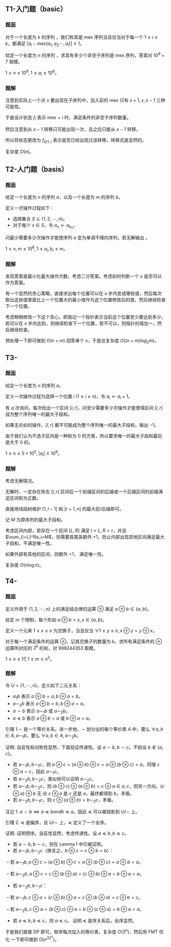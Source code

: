## T1-入门题（basic）

### 题面

对于一个长度为 $k$ 的序列 ，我们称其是 $\text{mex}$ 序列当且仅当对于每一个 $1\leq i\leq k$，都满足 $|a_i-\text{mex}(a_1,a_2\cdots,a_i)|\leq1$。

给定一个长度为 $n$ 的序列 ，求其有多少个非空子序列是 $\text{mex}$ 序列，答案对 $10^9+7$ 取模。

$1\leq n\leq 10^6,1\leq a_i\leq 10^6$。

### 题解

注意到实际上一个点 $x$ 要出现在子序列中，加入前的 $\text{mex}$ 只有 $x+1,x,x-1$ 三种可能性。

于是设计状态 $f_i$ 表示 $\text{mex}=i$ 时，满足条件的非空子序列数量。

然后注意到从 $x-1$ 转移只可能出现一次，且之后只能从 $x-1$ 转移。

所以将状态更改为 $f_{0/1,i}$ 表示是否已经出现过该转移，转移式是显然的。

复杂度 $O(n)$。

## T2-人门题（basis）

### 题面

给定一个长度为 $n$ 的序列 $a$，以及一个长度为 $m$ 的序列 $b$。

定义一次操作过程如下：

-   选择集合 $S\subseteq\{1,2,\cdots,n\}$。
-   对于每个 $x\in S$，令 $a_x\leftarrow a_{b_x}$。

问最少需要多少次操作才能使序列 $a$ 变为单调不降的序列，若无解输出 。

$1\leq n,m\leq10^6,1\leq a_i,b_i\leq m$。

### 题解

发现答案是最小化最大操作次数，考虑二分答案。考虑如何判断一个 $x$ 是否可以作为答案。

有一个显然的贪心策略，直接求出每个位置可以在 $x$ 步内变成哪些值，然后每次取出这些值里面比上一个位置大的最小值作为这个位置修改后的值，然后继续检查下一个位置。

考虑稍稍修改一下这个贪心，即我记一个指针表示当前这个位置至少要达到多少，若可以在 $x$ 步内达到，则继续检查下一个位置，若不可以，则指针的值加一，然后继续检查。

预处理一下即可做到 $O(n + m)$ 回答单个 $x$，于是总复杂度 $O((n + m)log_2m)$。

## T3-

### 题面

给定一个长度为 $n$ 的序列 $a$。

定义一次操作过程为选择一个位置 $i \ (1 \leq i \leq n)$，令 $a_i \leftarrow a_i + 1$。

有 $q$ 次询问，每次给出一个区间 $[l,r]$，问至少需要多少次操作才能使得区间 $[l,r]$ 成为整个序列唯一的最大子段和。

如果无论如何操作，$[l,r]$ 都不可能成为整个序列唯一的最大子段和，输出 $-1$。

由于我们认为不选子区间是一种和为 $0$ 的方案，所以要求唯一的最大子段和最后是大于 $0$ 的。

$1\leq n\leq 5\times10^5,|a_i|\leq10^9$。

### 题解

考虑无解情况。

无解时，一定存在除去 $[l,r]$ 区间后一个前缀区间的后缀或一个后缀区间的前缀满足区间和为正数。

直接用线段树维护 $[1,l-1]$ 和 $[r+1,n]$ 的最大前/后缀即可。

记 $M$ 为原序列的最大子段和。

考虑区间内部，若存在一个区间 $[L,R]$ 满足 $l<L,R<r$，并且 $\sum_{i=L}^Ra_i=M$，则需要首尾各额外 $+1$，防止内部出现其他区间满足最大子段和，不满足唯一性。

如果外部有其他的区间，则额外 $+1$， 满足唯一性。

复杂度 $O(n\log n)$。

## T4-

### 题面

定义作用于 $\{1,2,\cdots,n\}$ 上的满足结合律的运算 $\oplus$ 满足 $a\oplus b\in\{a,b\}$。

给定 $m$ 个限制，每个形如 $a\oplus b=x,x\in\{a,b\}$。

定义一个元素 $1\leq x\leq n$ 为交换子，当且仅当 $\forall1\leq y\leq n,x\oplus y=y\oplus x$。

对于每一个满足条件的运算 $\oplus$，记其交换子的数量为 $k$。求所有满足条件的 $\oplus$ 运算所对应的 $2^k$ 的和，对 $998244353$ 取模。

$1\leq n\leq17,1\leq m\leq n^2$。

### 题解

令 $U=\{1,\cdots,n\}$，定义如下二元关系：

-   $a_1b$ 表示 $a\oplus b=a,b\oplus a=b$。
-   $a\sim_2b$ 表示 $a\oplus b=b,b\oplus a=a$。
-   $a\sim b$ 表示 $a\sim_1 b$ 或 $a\sim_2 b$。
-   $a\preceq b$ 表示 $a\oplus b=a$ 或 $b\oplus a=a$。

引理 1.$\sim$ 是一个等价关系。进一步地，$\sim$ 划分出的每个等价类 $A$ 中，要么 $\forall a,b\in A,a\sim_1b$，要么 $\forall a,b\in A,a\sim_2b$。

证明. 自反性和对称性显然，下面验证传递性。设 $a\sim b,b\sim c$。不妨设 $b\not\in\{a,c\}$。

-   若 $a\sim_1 b,b\sim_1 c$，则 $a\oplus c=(a\oplus b)\oplus c=a\oplus (b\oplus c)=a$，同理 $c\oplus a=c$，因此 $a\sim_1 c$。
-   若 $a\sim_2 b,b\sim_2 c$，类似地可以证明 $a\sim_2 c$。
-   若 $a\sim_1 b,b\sim_2 c$，则 $(b\oplus c)\oplus (a\oplus b)=c\oplus a\in {a,c}$，但另一方向，$(c\oplus a)\oplus b$ 无 论 $c\oplus a$ 是 $c$ 还是 $a$，最终都得到 $b$，矛盾。
-   若 $a\sim_2 b,b\sim_1 c$，则 $c\oplus (a\oplus b)=b\sim_2 c$，矛盾。 

注记 1. $a\sim b\Leftrightarrow a\preceq b and b\preceq a$。因此 $\preceq$ 可以被投影到 $U/\sim$ 上。

引理 2. $\preceq$ 是偏序，且 $U/\sim$ 上，$\preceq$ 定义了一个全序。

证明. 证明预序。自反性显然，考虑传递性。设 $a\preceq b,b\preceq c$。

-   若 $a\sim b,b\sim c$，则在 $\text{Lemma}\,1$ 中已被证明。
-   若 $a\sim_1 b,b\sim_2 c$（换言之，$b\oplus c=c\oplus b=b$）：

​	– 若 $a\sim_1 b,a\oplus c=(a\oplus b)\oplus c=a\oplus (b\oplus c)=a\oplus b=a$。

​	– 若 $a\sim_2 b,a\oplus c=c\oplus (b\oplus a)=(c\oplus b)\oplus a=b\oplus a=a$。

-   若 $a\sim_2 b,b\sim_1 c$：

​	– 若 $a\sim_1 b,c\oplus a=(c\oplus b)\oplus a=c\oplus (b\oplus a)=c\oplus b=c$。

​	– 若 $a\sim_2 b,c\oplus a=(b\oplus c)\oplus a=b\oplus (c\oplus a)=b\oplus a=a$。

-   若 $a\preceq b,b\preceq c$，则 $a\preceq c$。 证明 $\preceq$ 是序关系后，全序显然。

于是我们直接 $\text{DP}$ 即可，枚举每次加入的等价类，复杂度 $O(3^n)$，然后用 $\text{FMT}$ 优化 一下即可做到 $O(n^32^n )$。

